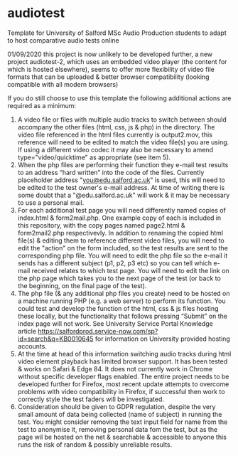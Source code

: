 # audiotest
Template for University of Salford MSc Audio Production students to adapt to host comparative audio tests online

01/09/2020 this project is now unlikely to be developed further, a new project audiotest-2, which uses an embedded video player (the content for which is hosted elsewhere), seems to offer more flexibility of video file formats that can be uploaded & better browser compatibility (looking compatible with all modern browsers)

If you do still choose to use this template the following additional actions are required as a minimum:
1. A video file or files with multiple audio tracks to switch between should accompany the other files (html, css, js & php) in the directory. The video file referenced in the html files currently is output2.mov, this reference will need to be edited to match the video file(s) you are using. If using a different video codec it may also be necessary to amend type="video/quicktime" as appropriate (see item 5).
2. When the php files are performing their function they e-mail test results to an address “hard written” into the code of the files. Currently placeholder address "you@edu.salford.ac.uk" is used, this will need to be edited to the test owner's e-mail address. At time of writing there is some doubt that a "@edu.salford.ac.uk" will work & it may be necessary to use a personal mail.
3. For each additional test page you will need differently named copies of index.html & form2mail.php. One example copy of each is included in this repository, with the copy pages named page2.html & form2mail2.php respectivevly. In addition to renaming the copied html file(s) & editing them to reference different video files, you will need to edit the "action" on the form included, so the test results are sent to the corresponding php file. You will need to edit the php file so the e-mail it sends has a different subject (p1, p2, p3 etc) so you can tell which e-mail received relates to which test page. You will need to edit the link on the php page which takes you to the next page of the test (or back to the beginning, on the final page of the test).
4. The php file (& any additional php files you create) need to be hosted on a machine running PHP (e.g. a web server) to perform its function. You could test and develop the function of the html, css & js files hosting these locally, but the functionality that follows pressing “Submit” on the index page will not work. See University Service Portal Knowledge article https://salfordprod.service-now.com/sp?id=search&q=KB0010645 for information on University provided hosting accounts.
5. At the time at head of this information switching audio tracks during html video element playback has limited browser support. It has been tested & works on Safari & Edge 84. It does not currently work in Chrome without specific developer flags enabled. The entire project needs to be developed further for Firefox, most recent update attempts to overcome problems with video compatibility in Firefox, if successful then work to correctly style the test faders will be investigated.
6. Consideration should be given to GDPR regulation, despite the very small amount of data being collected (name of subject) in running the test. You might consider removing the text input field for name from the test to anonymise it, removing personal data fom the test, but as the page wil be hosted on the net & searchable & accessible to anyone this runs the risk of random & possibly unreliable results.
